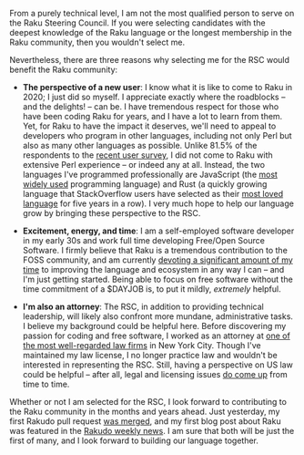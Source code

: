 From a purely technical level, I am not the most qualified person to serve on
the Raku Steering Council.  If you were selecting candidates with the deepest
knowledge of the Raku language or the longest membership in the Raku community,
then you wouldn't select me.

Nevertheless, there are three reasons why selecting me for the RSC would benefit
the Raku community:

 * **The perspective of a new user**: I know what it is like to come to Raku in
   2020; I just did so myself.  I appreciate exactly where the roadblocks – and
   the delights! – can be.  I have tremendous respect for those who have been
   coding Raku for years, and I have a lot to learn from them.  Yet, for Raku to
   have the impact it deserves, we'll need to appeal to developers who program
   in other languages, including not only Perl but also as many other languages
   as possible.  Unlike 81.5% of the respondents to the [recent user
   survey](https://docs.google.com/forms/d/e/1FAIpQLSdRPBdn1iRN_sT8BMNMOBhVbEY1u8ngZWVwLyM37sqsa4OLwQ/viewanalytics),
   I did not come to Raku with extensive Perl experience – or indeed any at all.
   Instead, the two languages I've programmed professionally are JavaScript (the
   [most widely
   used](https://insights.stackoverflow.com/survey/2020#most-popular-technologies)
   programming language) and Rust (a quickly growing language that StackOverflow
   users have selected as their [most loved
   language](https://insights.stackoverflow.com/survey/2020#most-loved-dreaded-and-wanted)
   for five years in a row).  I very much hope to help our language grow by
   bringing these perspective to the RSC.

 * **Excitement, energy, and time**: I am a self-employed software developer in
   my early 30s and work full time developing Free/Open Source Software.  I
   firmly believe that Raku is a tremendous contribution to the FOSS community,
   and am currently [devoting a significant amount of my
   time](https://github.com/Raku/doc/graphs/contributors?from=2020-08-09&to=2020-09-20&type=c)
   to improving the language and ecosystem in any way I can – and I'm just
   getting started.  Being able to focus on free software without the time
   commitment of a $DAYJOB is, to put it mildly, _extremely_ helpful.

 * **I'm also an attorney**: The RSC, in addition to providing technical
   leadership, will likely also confront more mundane, administrative tasks.  I
   believe my background could be helpful here.  Before discovering my passion
   for coding and free software, I worked as an attorney at [one of the most
   well-regarded law firms](https://www.davispolk.com/firm) in New York City.
   Though I've maintained my law license, I no longer practice law and wouldn't
   be interested in representing the RSC.  Still, having a perspective on US law
   could be helpful – after all, legal and licensing issues [do come
   up](https://github.com/Raku/problem-solving/issues/193) from time to time.

Whether or not I am selected for the RSC, I look forward to contributing to the
Raku community in the months and years ahead.  Just yesterday, my first Rakudo
pull request [was merged](https://github.com/rakudo/rakudo/pull/3878), and my
first blog post about Raku was featured in the [Rakudo weekly
news](https://rakudoweekly.blog/2020/08/31/2020-35-election-candidacies/).  I am
sure that both will be just the first of many, and I look forward to building
our language together.
